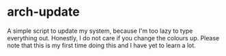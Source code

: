 # arch-update
A simple script to update my system, because I'm too lazy to type everything out.
Honestly, I do not care if you change the colours up.
Please note that this is my first time doing this and I have yet to learn a lot.
